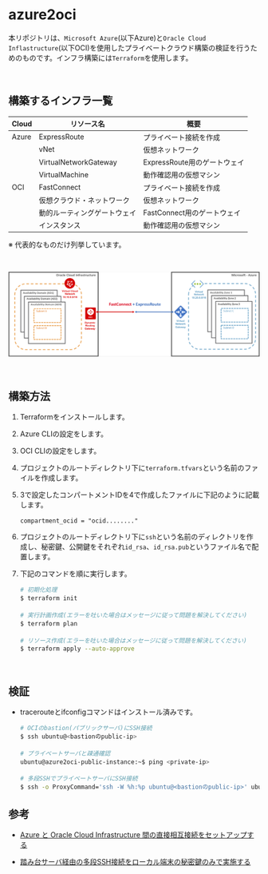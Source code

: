 # azure2oci
本リポジトリは、`Microsoft Azure`(以下Azure)と`Oracle Cloud Inflastructure`(以下OCI)を使用したプライベートクラウド構築の検証を行うためのものです。インフラ構築には`Terraform`を使用します。

<br />

## 構築するインフラ一覧
|  Cloud  |  リソース名  |  概要  |
| ---- | ---- | ---- |
|  Azure  |  ExpressRoute  |  プライベート接続を作成  |
|    |   vNet  |  仮想ネットワーク  |
|    |   VirtualNetworkGateway  |  ExpressRoute用のゲートウェイ  |
|    |   VirtualMachine  |  動作確認用の仮想マシン  |
|  OCI  |  FastConnect  |  プライベート接続を作成  |
|    |   仮想クラウド・ネットワーク  |  仮想ネットワーク  |
|    |   動的ルーティングゲートウェイ  |  FastConnect用のゲートウェイ  |
|    |   インスタンス  |  動作確認用の仮想マシン  |

※ 代表的なものだけ列挙しています。

<br />

![Azure と Oracle Cloud Infrastructure 間の直接相互接続をセットアップする](./images.png)

<br />

## 構築方法

1. Terraformをインストールします。

2. Azure CLIの設定をします。

3. OCI CLIの設定をします。

4. プロジェクトのルートディレクトリ下に`terraform.tfvars`という名前のファイルを作成します。

5. 3で設定したコンパートメントIDを4で作成したファイルに下記のように記載します。

    ```
    compartment_ocid = "ocid........"
    ```
6. プロジェクトのルートディレクトリ下に`ssh`という名前のディレクトリを作成し、秘密鍵、公開鍵をそれぞれ`id_rsa`、`id_rsa.pub`というファイル名で配置します。  

7. 下記のコマンドを順に実行します。

    ```sh
    # 初期化処理
    $ terraform init

    # 実行計画作成(エラーを吐いた場合はメッセージに従って問題を解決してください)
    $ terraform plan

    # リソース作成(エラーを吐いた場合はメッセージに従って問題を解決してください)
    $ terraform apply --auto-approve
    ```

<br />

## 検証
- tracerouteとifconfigコマンドはインストール済みです。


    ```sh
    # OCIのbastion(パブリックサーバ)にSSH接続
    $ ssh ubuntu@<bastionのpublic-ip>

    # プライベートサーバと疎通確認
    ubuntu@azure2oci-public-instance:~$ ping <private-ip>

    # 多段SSHでプライベートサーバにSSH接続
    $ ssh -o ProxyCommand='ssh -W %h:%p ubuntu@<bastionのpublic-ip>' ubuntu@<プライベートサーバのprivate-ip>
    ```


## 参考

- [Azure と Oracle Cloud Infrastructure 間の直接相互接続をセットアップする](https://docs.microsoft.com/ja-jp/azure/virtual-machines/workloads/oracle/configure-azure-oci-networking)  

- [踏み台サーバ経由の多段SSH接続をローカル端末の秘密鍵のみで実施する](https://dev.classmethod.jp/articles/bastion-multi-stage-ssh-only-local-pem/)
